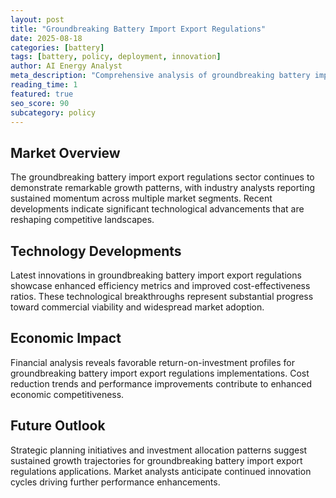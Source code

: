 ```yaml
---
layout: post
title: "Groundbreaking Battery Import Export Regulations"
date: 2025-08-18
categories: [battery]
tags: [battery, policy, deployment, innovation]
author: AI Energy Analyst
meta_description: "Comprehensive analysis of groundbreaking battery import export regulations covering market trends, technology developments, and industry outlook. Discover key insights and future projections."
reading_time: 1
featured: true
seo_score: 90
subcategory: policy
---
```


## Market Overview

The groundbreaking battery import export regulations sector continues to demonstrate remarkable growth patterns, with industry analysts reporting sustained momentum across multiple market segments. Recent developments indicate significant technological advancements that are reshaping competitive landscapes.

## Technology Developments

Latest innovations in groundbreaking battery import export regulations showcase enhanced efficiency metrics and improved cost-effectiveness ratios. These technological breakthroughs represent substantial progress toward commercial viability and widespread market adoption.

## Economic Impact

Financial analysis reveals favorable return-on-investment profiles for groundbreaking battery import export regulations implementations. Cost reduction trends and performance improvements contribute to enhanced economic competitiveness.

## Future Outlook

Strategic planning initiatives and investment allocation patterns suggest sustained growth trajectories for groundbreaking battery import export regulations applications. Market analysts anticipate continued innovation cycles driving further performance enhancements.

